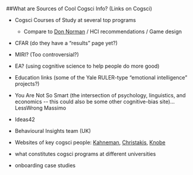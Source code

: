 ##What are Sources of Cool Cogsci Info? (Links on Cogsci) 
- Cogsci Courses of Study at several top programs 
    - Compare to [Don Norman](http://www.jnd.org/) / HCI recommendations / Game design 
- CFAR (do they have a “results” page yet?) 
- MIRI? (Too controversial?) 
- EA? (using cognitive science to help people do more good) 
- Education links (some of the Yale RULER-type “emotional intelligence” projects?) 
- You Are Not So Smart (the intersection of psychology, linguistics, and economics -- this could also be some other cognitive-bias site)... LessWrong Massimo 
- Ideas42 
- Behavioural Insights team (UK) 
- Websites of key cogsci people: [Kahneman](https://www.princeton.edu/~kahneman/), [Christakis](http://nicholaschristakis.net/), [Knobe](http://pantheon.yale.edu/~jk762/)

- what constitutes cogsci programs at different universities 
- onboarding case studies 
